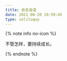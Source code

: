 ```yaml
---
title: 自言自语
date: 2021-06-20 19:59:45
type: soliloquy
---
```


{% note info no-icon %}

不管怎样，要持续成长。

{% endnote %}

